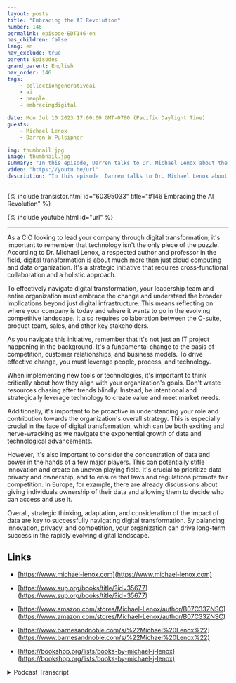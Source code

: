 ```yaml
---
layout: posts
title: "Embracing the AI Revolution"
number: 146
permalink: episode-EDT146-en
has_children: false
lang: en
nav_exclude: true
parent: Episodes
grand_parent: English
nav_order: 146
tags:
    - collectiongenerativeai
    - ai
    - people
    - embracingdigital

date: Mon Jul 10 2023 17:00:00 GMT-0700 (Pacific Daylight Time)
guests:
    - Michael Lenox
    - Darren W Pulsipher

img: thumbnail.jpg
image: thumbnail.jpg
summary: "In this episode, Darren talks to Dr. Michael Lenox about the emerging AI revolution and how to embracing it or get destroyed. Michael has just released a new book 'Strategy in the Digital Age: Mastering Digital Transformation'."
video: "https://youtu.be/url"
description: "In this episode, Darren talks to Dr. Michael Lenox about the emerging AI revolution and how to embracing it or get destroyed. Michael has just released a new book 'Strategy in the Digital Age: Mastering Digital Transformation'."
---
```


<div>
{% include transistor.html id="60395033" title="#146 Embracing the AI Revolution" %}

{% include youtube.html id="url" %}
</div>

---

As a CIO looking to lead your company through digital transformation, it's important to remember that technology isn't the only piece of the puzzle. According to Dr. Michael Lenox, a respected author and professor in the field, digital transformation is about much more than just cloud computing and data organization. It's a strategic initiative that requires cross-functional collaboration and a holistic approach.

To effectively navigate digital transformation, your leadership team and entire organization must embrace the change and understand the broader implications beyond just digital infrastructure. This means reflecting on where your company is today and where it wants to go in the evolving competitive landscape. It also requires collaboration between the C-suite, product team, sales, and other key stakeholders.

As you navigate this initiative, remember that it's not just an IT project happening in the background. It's a fundamental change to the basis of competition, customer relationships, and business models. To drive effective change, you must leverage people, process, and technology.

When implementing new tools or technologies, it's important to think critically about how they align with your organization's goals. Don't waste resources chasing after trends blindly. Instead, be intentional and strategically leverage technology to create value and meet market needs.

Additionally, it's important to be proactive in understanding your role and contribution towards the organization's overall strategy. This is especially crucial in the face of digital transformation, which can be both exciting and nerve-wracking as we navigate the exponential growth of data and technological advancements.

However, it's also important to consider the concentration of data and power in the hands of a few major players. This can potentially stifle innovation and create an uneven playing field. It's crucial to prioritize data privacy and ownership, and to ensure that laws and regulations promote fair competition. In Europe, for example, there are already discussions about giving individuals ownership of their data and allowing them to decide who can access and use it.

Overall, strategic thinking, adaptation, and consideration of the impact of data are key to successfully navigating digital transformation. By balancing innovation, privacy, and competition, your organization can drive long-term success in the rapidly evolving digital landscape.

## Links

* [https://www.michael-lenox.com](https://www.michael-lenox.com)

* [https://www.sup.org/books/title/?id=35677](https://www.sup.org/books/title/?id=35677)

* [https://www.amazon.com/stores/Michael-Lenox/author/B07C33ZNSC](https://www.amazon.com/stores/Michael-Lenox/author/B07C33ZNSC)

* [https://www.barnesandnoble.com/s/%22Michael%20Lenox%22](https://www.barnesandnoble.com/s/%22Michael%20Lenox%22)

* [https://bookshop.org/lists/books-by-michael-j-lenox](https://bookshop.org/lists/books-by-michael-j-lenox)



<details>
<summary> Podcast Transcript </summary>

<p></p>

</details>

